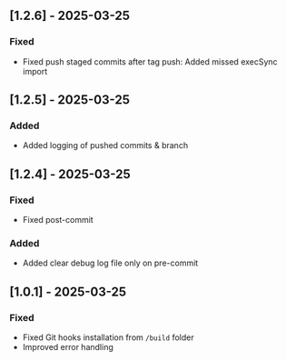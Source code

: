## [1.2.6] - 2025-03-25
### Fixed
- Fixed push staged commits after tag push: Added missed execSync import

## [1.2.5] - 2025-03-25
### Added
- Added logging of pushed commits & branch

## [1.2.4] - 2025-03-25
### Fixed
- Fixed post-commit
### Added
- Added clear debug log file only on pre-commit

## [1.0.1] - 2025-03-25
### Fixed
- Fixed Git hooks installation from `/build` folder
- Improved error handling
